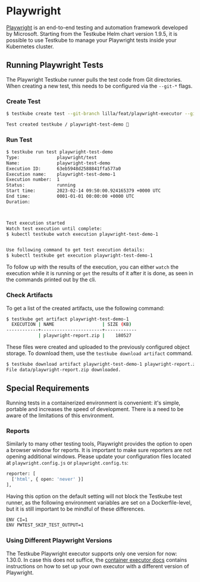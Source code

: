 # Playwright

[Playwright](https://playwright.dev/) is an end-to-end testing and automation framework developed by Microsoft. Starting from the Testkube Helm chart version 1.9.5, it is possible to use Testkube to manage your Playwright tests inside your Kubernetes cluster.

## Running Playwright Tests

The Playwright Testkube runner pulls the test code from Git directories. When creating a new test, this needs to be configured via the `--git-*` flags.

### Create Test

```bash
$ testkube create test --git-branch lilla/feat/playwright-executor --git-uri https://github.com/vLia/testkube-tests.git --git-path "playwright" --name playwright-test-demo --type playwright/test

Test created testkube / playwright-test-demo 🥇
```

### Run Test

```bash
$ testkube run test playwright-test-demo
Type:              playwright/test
Name:              playwright-test-demo
Execution ID:      63eb5948d2588841ffa577a0
Execution name:    playwright-test-demo-1
Execution number:  1
Status:            running
Start time:        2023-02-14 09:50:00.924165379 +0000 UTC
End time:          0001-01-01 00:00:00 +0000 UTC
Duration:          



Test execution started
Watch test execution until complete:
$ kubectl testkube watch execution playwright-test-demo-1


Use following command to get test execution details:
$ kubectl testkube get execution playwright-test-demo-1

```

To follow up with the results of the execution, you can either `watch` the execution while it is running or `get` the results of it after it is done, as seen in the commands printed out by the cli.

### Check Artifacts

To get a list of the created artifacts, use the following command:

```bash
$ testkube get artifact playwright-test-demo-1
  EXECUTION | NAME                  | SIZE (KB)  
------------+-----------------------+------------
            | playwright-report.zip |    180527  
```

These files were created and uploaded to the previously configured object storage. To download them, use the `testkube download artifact` command.

```bash
$ testkube download artifact playwright-test-demo-1 playwright-report.zip data
File data/playwright-report.zip downloaded.
```

## Special Requirements

Running tests in a containerized environment is convenient: it's simple, portable and increases the speed of development. There is a need to be aware of the limitations of this environment.

### Reports

Similarly to many other testing tools, Playwright provides the option to open a browser window for reports. It is important to make sure reporters are not opening additional windows. Please update your configuration files located at `playwright.config.js` or `playwright.config.ts`:

```bash
reporter: [
  ['html', { open: 'never' }]
],
```

Having this option on the default setting will not block the Testkube test runner, as the following environment variables are set on a Dockerfile-level, but it is still important to be mindful of these differences.

```bash
ENV CI=1
ENV PWTEST_SKIP_TEST_OUTPUT=1
```

### Using Different Playwright Versions

The Testkube Playwright executor supports only one version for now: 1.30.0. In case this does not suffice, the [container executor docs](https://kubeshop.github.io/testkube/test-types/container-executor/#creating-and-configuring-container-executor-playwright) contains instructions on how to set up your own executor with a different version of Playwright.
